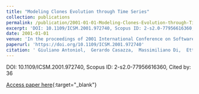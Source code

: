 ```yaml
---
title: "Modeling Clones Evolution through Time Series"
collection: publications
permalink: /publication/2001-01-01-Modeling-Clones-Evolution-through-Time-Series
excerpt: 'DOI: 10.1109/ICSM.2001.972740, Scopus ID: 2-s2.0-77956616360, Cited by: 36'
date: 2001-01-01
venue: 'In the proceedings of 2001 International Conference on Software Maintenance, ICSM 2001, Florence, Italy, November 6-10, 2001'
paperurl: 'https://doi.org/10.1109/ICSM.2001.972740'
citation: ' Giuliano Antoniol,  Gerardo Casazza,  Massimiliano Di,  Ettore Merlo, &quot;Modeling Clones Evolution through Time Series.&quot; In the proceedings of 2001 International Conference on Software Maintenance, ICSM 2001, Florence, Italy, November 6-10, 2001, 2001.'
---
```

DOI: 10.1109/ICSM.2001.972740, Scopus ID: 2-s2.0-77956616360, Cited by: 36

[Access paper here](https://doi.org/10.1109/ICSM.2001.972740){:target="_blank"}
